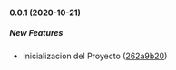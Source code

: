 #### 0.0.1 (2020-10-21)

##### New Features

*  Inicializacion del Proyecto ([262a9b20](https://github.com/mviveros-musify/frontend/commit/262a9b2012fa2359a870c28f430a7bd59cb473c9))

